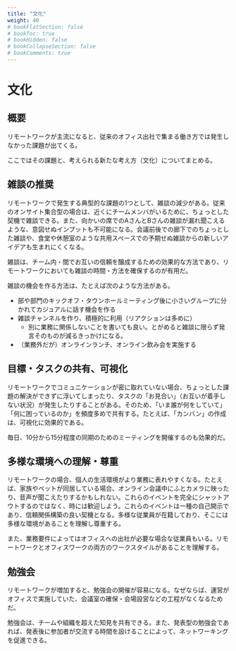 ```yaml
---
title: "文化"
weight: 40
# bookFlatSection: false
# bookToc: true
# bookHidden: false
# bookCollapseSection: false
# bookComments: true
---
```


# 文化

## 概要

リモートワークが主流になると、従来のオフィス出社で集まる働き方では発生しなかった課題が出てくる。

ここではその課題と、考えられる新たな考え方（文化）についてまとめる。

## 雑談の推奨

リモートワークで発生する典型的な課題の1つとして、雑談の減少がある。従来のオンサイト集合型の場合は、近くにチームメンバがいるために、ちょっとした契機で雑談できる。また、向かいの席でのAさんとBさんの雑談が漏れ聞こえるような、意図せぬインプットも不可能になる。会議前後での廊下でのちょっとした雑談や、食堂や休憩室のような共用スペースでの予期せぬ雑談からの新しいアイデアも生まれにくくなる。

雑談は、チーム内・間でお互いの信頼を醸成するための効果的な方法であり、リモートワークにおいても雑談の時間・方法を確保するのが有用だ。

雑談の機会を作る方法は、たとえば次のような方法がある。

- 部や部門のキックオフ・タウンホールミーティング後に小さいグループに分かれてカジュアルに話す機会を作る
- 雑談チャンネルを作り、積極的に利用（リアクションは多めに）
  -   別に業務に関係しないことを書いても良い。とがめると雑談に限らず発言そのものが減るきっかけになる。
- （業務外だが）オンラインランチ、オンライン飲み会を実施する

## 目標・タスクの共有、可視化

リモートワークでコミュニケーションが密に取れていない場合、ちょっとした課題の解決ができずに浮いてしまったり、タスクの「お見合い」（お互いが着手しない状況）が発生したりすることがある。そのため、「いま誰が何をしていて」「何に困っているのか」を頻度多めで共有する。たとえば、「カンバン」の作成は、可視化に効果的である。

毎日、10分から15分程度の同期のためのミーティングを開催するのも効果的だ。

## 多様な環境への理解・尊重

リモートワークの場合、個人の生活環境がより業務に表れやすくなる。たとえば、家族やペットが同居している場合、オンライン会議中にふとカメラに映ったり、音声が聞こえたりするかもしれない。これらのイベントを完全にシャットアウトするのではなく、時には歓迎しよう。これらのイベントは一種の自己開示であり、信頼関係構築の良い契機となる。多様な従業員が在籍しており、そこには多様な環境があることを理解し尊重する。

また、業務要件によってはオフィスへの出社が必要な場合な従業員もいる。リモートワークとオフィスワークの両方のワークスタイルがあることを理解する。

## 勉強会

リモートワークが増加すると、勉強会の開催が容易になる。なぜならば、運営がオフィスで実施していた、会議室の確保・会場設営などの工程がなくなるためだ。

勉強会は、チームや組織を超えた知見を共有できる。また、発表型の勉強会であれば、発表後に参加者が交流する時間を設けることによって、ネットワーキングを促進できる。
